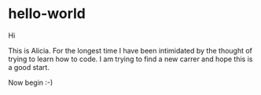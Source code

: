 # hello-world

Hi

This is Alicia. For the longest time I have been intimidated by the thought of trying to learn how to code. 
I am trying to find a new carrer and hope this is a good start.

Now begin :-)
